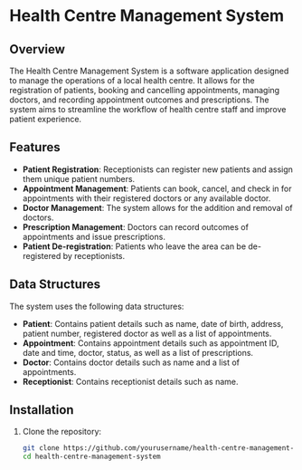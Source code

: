 # Health Centre Management System

## Overview
The Health Centre Management System is a software application designed to manage the operations of a local health centre. It allows for the registration of patients, booking and cancelling appointments, managing doctors, and recording appointment outcomes and prescriptions. The system aims to streamline the workflow of health centre staff and improve patient experience. 

## Features
- **Patient Registration**: Receptionists can register new patients and assign them unique patient numbers.
- **Appointment Management**: Patients can book, cancel, and check in for appointments with their registered doctors or any available doctor.
- **Doctor Management**: The system allows for the addition and removal of doctors.
- **Prescription Management**: Doctors can record outcomes of appointments and issue prescriptions.
- **Patient De-registration**: Patients who leave the area can be de-registered by receptionists.

## Data Structures
The system uses the following data structures:
- **Patient**: Contains patient details such as name, date of birth, address, patient number, registered doctor as well as a list of appointments.
- **Appointment**: Contains appointment details such as appointment ID, date and time, doctor, status, as well as a list of prescriptions.
- **Doctor**: Contains doctor details such as name and a list of appointments.
- **Receptionist**: Contains receptionist details such as name.

## Installation
1. Clone the repository:
   ```bash
   git clone https://github.com/yourusername/health-centre-management-system.git
   cd health-centre-management-system
